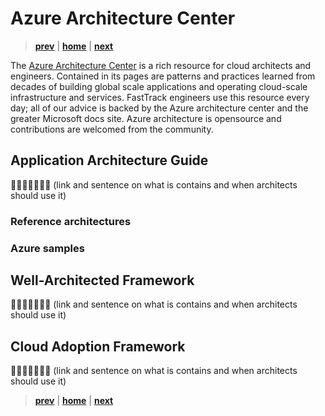 # Azure Architecture Center

> **[prev]** | **[home]**  | **[next]**

The [Azure Architecture Center] is a rich resource for cloud architects and engineers. Contained in its pages are patterns and practices learned from decades of building global scale applications and operating cloud-scale infrastructure and services. FastTrack engineers use this resource every day; all of our advice is backed by the Azure architecture center and the greater Microsoft docs site. Azure architecture is opensource and contributions are welcomed from the community.

## Application Architecture Guide

👷🏻‍♀️🚧👷🏻‍♂️ (link and sentence on what is contains and when architects should use it)

### Reference architectures

### Azure samples

## Well-Architected Framework

👷🏻‍♀️🚧👷🏻‍♂️ (link and sentence on what is contains and when architects should use it)

## Cloud Adoption Framework

👷🏻‍♀️🚧👷🏻‍♂️ (link and sentence on what is contains and when architects should use it)

> **[prev]** | **[home]**  | **[next]**

[prev]:./cloud-architecture.md
[home]:/README.md
[next]:./cloud-fundamentals.md
[Azure Architecture Center]:https://docs.microsoft.com/azure/architecture/